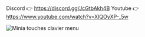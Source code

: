 Discord 👉 https://discord.gg/JcGtbAkh4B
Youtube 👉 https://www.youtube.com/watch?v=XlQOyXP-_5w

![Minia touches clavier menu](https://user-images.githubusercontent.com/48238287/129496655-2fe50a0a-af33-4329-a8c7-4ebbffb6df89.png)

